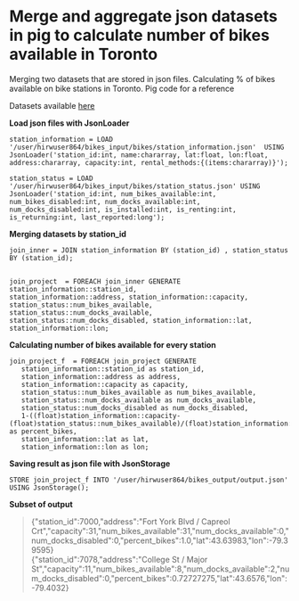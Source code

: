 # Merge and aggregate json datasets in pig to calculate number of bikes available in Toronto
Merging two datasets that are stored in json files. Calculating % of bikes available on bike stations in Toronto. Pig code for a reference

Datasets available [here](https://www.toronto.ca/city-government/data-research-maps/open-data/open-data-catalogue/#84045f23-7465-0892-8889-7b6f91049b29)


**Load  json files with JsonLoader**

```
station_information = LOAD '/user/hirwuser864/bikes_input/bikes/station_information.json'  USING JsonLoader('station_id:int, name:chararray, lat:float, lon:float, address:chararray, capacity:int, rental_methods:{(items:chararray)}');

station_status = LOAD '/user/hirwuser864/bikes_input/bikes/station_status.json' USING JsonLoader('station_id:int, num_bikes_available:int,  num_bikes_disabled:int, num_docks_available:int, num_docks_disabled:int, is_installed:int, is_renting:int, is_returning:int, last_reported:long');
```

**Merging datasets by station_id**

```
join_inner = JOIN station_information BY (station_id) , station_status BY (station_id);


join_project  = FOREACH join_inner GENERATE station_information::station_id, 
station_information::address, station_information::capacity, 
station_status::num_bikes_available, station_status::num_docks_available, 
station_status::num_docks_disabled, station_information::lat, station_information::lon;
```

**Calculating number of bikes available for every station**

```
join_project_f  = FOREACH join_project GENERATE 
   station_information::station_id as station_id,
   station_information::address as address,
   station_information::capacity as capacity,
   station_status::num_bikes_available as num_bikes_available,
   station_status::num_docks_available as num_docks_available,
   station_status::num_docks_disabled as num_docks_disabled,
   1-((float)station_information::capacity-(float)station_status::num_bikes_available)/(float)station_information::capacity  as percent_bikes,
   station_information::lat as lat,
   station_information::lon as lon;
```

**Saving result as json file with JsonStorage**

```
STORE join_project_f INTO '/user/hirwuser864/bikes_output/output.json' USING JsonStorage();
```

**Subset of output**
>{"station_id":7000,"address":"Fort York  Blvd / Capreol Crt","capacity":31,"num_bikes_available":31,"num_docks_available":0,"num_docks_disabled":0,"percent_bikes":1.0,"lat":43.63983,"lon":-79.39595} <br>
>{"station_id":7078,"address":"College St / Major St","capacity":11,"num_bikes_available":8,"num_docks_available":2,"num_docks_disabled":0,"percent_bikes":0.72727275,"lat":43.6576,"lon":-79.4032}
